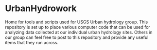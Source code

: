 # UrbanHydrowork
Home for tools and scripts used for USGS Urban hydrology group.
This repository is set up to place various computer code that can be used for analyzing data collected at our individual urban hydrology sites. Others in our group can feel free to post to this repository and provide any useful items that they run across.
